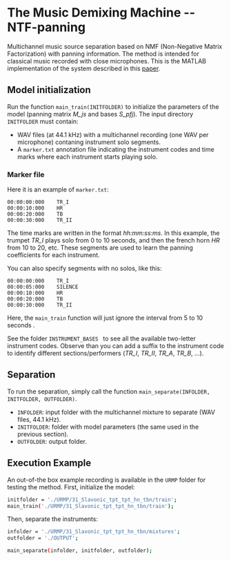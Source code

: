 # The Music Demixing Machine --  NTF-panning

Multichannel music source separation based on NMF (Non-Negative Matrix Factorization) with panning information. The method is intended for classical music recorded with close microphones. This is the MATLAB implementation of the system described in this [paper](https://link.springer.com/article/10.1007/s11227-023-05192-5).

## Model initialization

Run the function `main_train(INITFOLDER)` to initialize the parameters of the model (panning matrix *M_js* and bases *S_pfj*). The input directory `INITFOLDER` must contain:

- WAV files (at 44.1 kHz) with a multichannel recording (one WAV per microphone) contaning instrument solo segments.
- A `marker.txt` annotation file indicating the instrument codes and time marks where each instrument starts playing solo.

### Marker file

Here it is an example of `marker.txt`:

```
00:00:00:000	TR_I
00:00:10:000	HR
00:00:20:000	TB
00:00:30:000	TR_II
```

The time marks are written in the format *hh:mm:ss:ms*. In this example, the trumpet *TR_I* plays solo from 0 to 10 seconds, and then the french horn *HR* from 10 to 20, etc. These segments are used to learn the panning coefficients for each instrument.

You can also specify segments with no solos, like this:

```
00:00:00:000	TR_I
00:00:05:000	SILENCE
00:00:10:000	HR
00:00:20:000	TB
00:00:30:000	TR_II
```

Here, the `main_train` function will just ignore the interval from 5 to 10 seconds .

See the folder `INSTRUMENT_BASES ` to see all the available two-letter instrument codes. Observe than you can add a suffix to the instrument code to identify different sections/performers (*TR_I*, *TR_II*, *TR_A*, *TR_B*, ...).


## Separation

To run the separation, simply call the function `main_separate(INFOLDER, INITFOLDER, OUTFOLDER)`.

- `INFOLDER`: input folder with the multichannel mixture to separate  (WAV files, 44.1 kHz).
- `INITFOLDER`: folder with model parameters (the same used in the previous section).
- `OUTFOLDER`: output folder.


## Execution Example

An out-of-the box example recording is available in the `URMP` folder for testing the method. First, initialize the model:

```bash
initfolder = './URMP/31_Slavonic_tpt_tpt_hn_tbn/train';
main_train('./URMP/31_Slavonic_tpt_tpt_hn_tbn/train');
```

Then, separate the instruments:

```bash
infolder = './URMP/31_Slavonic_tpt_tpt_hn_tbn/mixtures';
outfolder = './OUTPUT';

main_separate(infolder, initfolder, outfolder);
```

